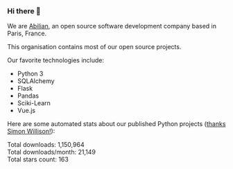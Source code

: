 ### Hi there 👋

We are [Abilian](https://abilian.com/), an open source software development company based in Paris, France.

This organisation contains most of our open source projects.

Our favorite technologies include:

- Python 3
- SQLAlchemy
- Flask
- Pandas
- Sciki-Learn
- Vue.js

Here are some automated stats about our published Python projects
([thanks Simon Willison!][sw-post]):

<!--marker-->
Total downloads: 1,150,964<br>
Total downloads/month: 21,149<br>
Total stars count: 163
<!--end-->

[sw-post]: https://simonwillison.net/2020/Jul/10/self-updating-profile-readme/